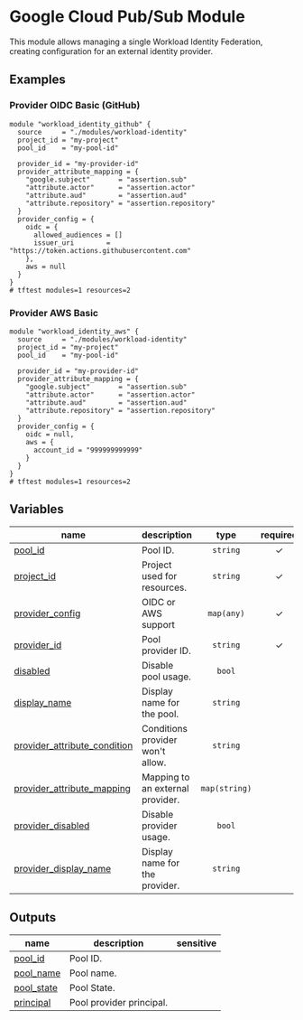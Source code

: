 # Google Cloud Pub/Sub Module

This module allows managing a single Workload Identity Federation, creating configuration for an external identity provider.


## Examples

### Provider OIDC Basic (GitHub)

```hcl
module "workload_identity_github" {
  source     = "./modules/workload-identity"
  project_id = "my-project"
  pool_id    = "my-pool-id"

  provider_id = "my-provider-id"
  provider_attribute_mapping = {
    "google.subject"       = "assertion.sub"
    "attribute.actor"      = "assertion.actor"
    "attribute.aud"        = "assertion.aud"
    "attribute.repository" = "assertion.repository"
  }
  provider_config = {
    oidc = {
      allowed_audiences = []
      issuer_uri        = "https://token.actions.githubusercontent.com"
    },
    aws = null
  }
}
# tftest modules=1 resources=2
```

### Provider AWS Basic

```hcl
module "workload_identity_aws" {
  source     = "./modules/workload-identity"
  project_id = "my-project"
  pool_id    = "my-pool-id"

  provider_id = "my-provider-id"
  provider_attribute_mapping = {
    "google.subject"       = "assertion.sub"
    "attribute.actor"      = "assertion.actor"
    "attribute.aud"        = "assertion.aud"
    "attribute.repository" = "assertion.repository"
  }
  provider_config = {
    oidc = null,
    aws = {
      account_id = "999999999999"
    }
  }
}
# tftest modules=1 resources=2
```
<!-- BEGIN TFDOC -->

## Variables

| name | description | type | required | default |
|---|---|:---:|:---:|:---:|
| [pool_id](variables.tf#L29) | Pool ID. | <code>string</code> | ✓ |  |
| [project_id](variables.tf#L34) | Project used for resources. | <code>string</code> | ✓ |  |
| [provider_config](variables.tf#L66) | OIDC or AWS support | <code>map&#40;any&#41;</code> | ✓ |  |
| [provider_id](variables.tf#L39) | Pool provider ID. | <code>string</code> | ✓ |  |
| [disabled](variables.tf#L23) | Disable pool usage. | <code>bool</code> |  | <code>false</code> |
| [display_name](variables.tf#L17) | Display name for the pool. | <code>string</code> |  | <code>&#34;&#34;</code> |
| [provider_attribute_condition](variables.tf#L53) | Conditions provider won't allow. | <code>string</code> |  | <code>null</code> |
| [provider_attribute_mapping](variables.tf#L58) | Mapping to an external provider. | <code>map&#40;string&#41;</code> |  | <code title="&#123;&#10;  &#34;google.subject&#34; &#61; &#34;assertion.sub&#34;&#10;&#125;">&#123;&#8230;&#125;</code> |
| [provider_disabled](variables.tf#L48) | Disable provider usage. | <code>bool</code> |  | <code>false</code> |
| [provider_display_name](variables.tf#L43) | Display name for the provider. | <code>string</code> |  | <code>&#34;&#34;</code> |

## Outputs

| name | description | sensitive |
|---|---|:---:|
| [pool_id](outputs.tf#L23) | Pool ID. |  |
| [pool_name](outputs.tf#L18) | Pool name. |  |
| [pool_state](outputs.tf#L28) | Pool State. |  |
| [principal](outputs.tf#L33) | Pool provider principal. |  |

<!-- END TFDOC -->
